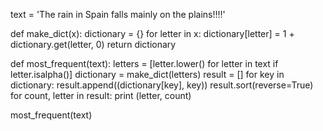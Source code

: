
text = 'The rain in Spain falls mainly on the plains!!!!'


def make_dict(x):
    dictionary = {}
    for letter in x:
        dictionary[letter] = 1 + dictionary.get(letter, 0)
    return dictionary


def most_frequent(text):
    letters = [letter.lower() for letter in text if letter.isalpha()]
    dictionary = make_dict(letters)
    result = []
    for key in dictionary:
        result.append((dictionary[key], key))
    result.sort(reverse=True)
    for count, letter in result:
        print (letter, count)

most_frequent(text)
